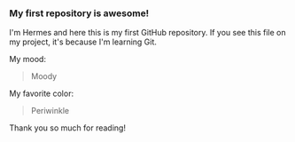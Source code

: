 ### My first repository is awesome!

I'm Hermes and here this is my first GitHub repository.
If you see this file on my project, it's because I'm learning Git.

My mood:

> Moody

My favorite color:

> Periwinkle

Thank you so much for reading! 